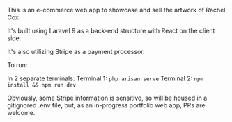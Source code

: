 This is an e-commerce web app to showcase and sell the artwork of Rachel Cox.

It's built using Laravel 9 as a back-end structure with React on the client side.

It's also utilizing Stripe as a payment processor.

To run:

In 2 separate terminals:
Terminal 1: `php arisan serve`
Terminal 2: `npm install && npm run dev`

Obviously, some Stripe information is sensitive, so will be housed in a gitignored .env file, but, as an in-progress portfolio web app, PRs are welcome.
